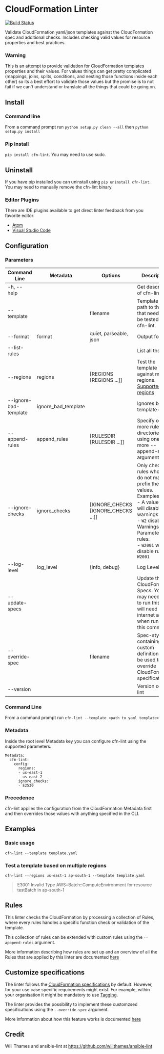 # CloudFormation Linter

[![Build Status](https://codebuild.us-east-1.amazonaws.com/badges?uuid=eyJlbmNyeXB0ZWREYXRhIjoibm1lNzczajZWcGw3UE5JRkhhcTBVZzBWTVRMYUtBU2lNcjdPNDVMK2JFM1RERGNDRjJlY2FQMVIrdFFpamx3M3ZaSDF5UCtrRGxkV1BrYU96YTdGNUE4PSIsIml2UGFyYW1ldGVyU3BlYyI6Im1DZklveUk5dXY0dTBucEsiLCJtYXRlcmlhbFNldFNlcmlhbCI6MX0%3D&branch=master)](https://github.com/awslabs/cfn-python-lint)

Validate CloudFormation yaml/json templates against the CloudFormation spec and additional
checks.  Includes checking valid values for resource properties and best practices.

### Warning
This is an attempt to provide validation for CloudFormation templates properties and
their values.  For values things can get pretty complicated (mappings, joins, splits,
conditions, and nesting those functions inside each other) so its a best effort to
validate those values but the promise is to not fail if we can't understand or translate
all the things that could be going on.

## Install
### Command line
From a command prompt run `python setup.py clean --all` then `python setup.py install`

### Pip Install
`pip install cfn-lint`.  You may need to use sudo.

## Uninstall
If you have pip installed you can uninstall using `pip uninstall cfn-lint`.  You
may need to manually remove the cfn-lint binary.

### Editor Plugins
There are IDE plugins available to get direct linter feedback from you favorite editor:

* [Atom](https://atom.io/packages/atom-cfn-lint)
* [Visual Studio Code](https://marketplace.visualstudio.com/items?itemName=kddejong.vscode-cfn-lint)

## Configuration
### Parameters

| Command Line  | Metadata | Options | Description |
| ------------- | ------------- | ------------- | ------------- |
| -h, --help  |   | | Get description of cfn-lint |
| --template  |   | filename | Template file path to the file that needs to be tested by cfn-lint |
| --format    | format | quiet, parseable, json | Output format |
| --list-rules | | | List all the rules |
| --regions | regions | [REGIONS [REGIONS ...]]  | Test the template against many regions.  [Supported regions](https://docs.aws.amazon.com/AWSCloudFormation/latest/UserGuide/cfn-resource-specification.html) |
| --ignore-bad-template | ignore_bad_template | | Ignores bad template errors |
| --append-rules | append_rules | [RULESDIR [RULESDIR ...]] | Specify one or more rules directories using one or more --append-rules arguments. |
| --ignore-checks | ignore_checks | [IGNORE_CHECKS [IGNORE_CHECKS ...]] | Only check rules whose ID do not match or prefix these values.  Examples: <br />- A value of `W` will disable all warnings<br />- `W2` disables all Warnings for Parameter rules.<br />- `W2001` will disable rule `W2001` |
| --log-level | log_level | {info, debug} | Log Level |
| --update-specs | | | Update the CloudFormation Specs.  You may need sudo to run this.  You will need internet access when running this command |
| --override-spec | | filename | Spec-style file containing custom definitions. Can be used to override CloudFormation specifications. |
| --version | | | Version of cfn-lint |

### Command Line
From a command prompt run `cfn-lint --template <path to yaml template>`

### Metadata
Inside the root level Metadata key you can configure cfn-lint using the supported parameters.
```
Metadata:
  cfn-lint:
    config:
      regions:
      - us-east-1
      - us-east-2
      ignore_checks:
      - E2530
```

### Precedence
cfn-lint applies the configuration from the CloudFormation Metadata first and then overrides those values with anything specified in the CLI.

## Examples
### Basic usage
`cfn-lint --template template.yaml`

### Test a template based on multiple regions
`cfn-lint --regions us-east-1 ap-south-1 --template template.yaml`

> E3001 Invalid Type AWS::Batch::ComputeEnvironment for resource testBatch in ap-south-1


## Rules
This linter checks the CloudFormation by processing a collection of Rules, where every rules handles a specific function check or validation of the template.

This collection of rules can be extended with custom rules using the `--apopend-rules` argument.

More information describing how rules are set up and an overview of all the Rules that are applied by this linter are documented [here](docs/rules.md)


## Customize specifications
The linter follows the [CloudFormation specifications](https://docs.aws.amazon.com/AWSCloudFormation/latest/UserGuide/cfn-resource-specification.html) by default. However, for your use case specific requirements might exist. For example, within your organisation it might be mandatory to use [Tagging](https://aws.amazon.com/answers/account-management/aws-tagging-strategies/).

The linter provides the possibility to implement these customzsed specifications using the `--override-spec` argument.

More information about how this feature works is documented [here](docs/customize_specifications.md)

## Credit
Will Thames and ansible-lint at https://github.com/willthames/ansible-lint
